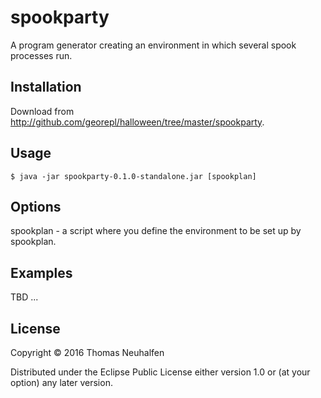 # spookparty

A program generator creating an environment in which several spook processes run.

## Installation

Download from http://github.com/georepl/halloween/tree/master/spookparty.

## Usage

    $ java -jar spookparty-0.1.0-standalone.jar [spookplan]

## Options

spookplan - a script where you define the environment to be set up by spookplan.

## Examples

TBD ...

## License

Copyright © 2016 Thomas Neuhalfen

Distributed under the Eclipse Public License either version 1.0 or (at
your option) any later version.
